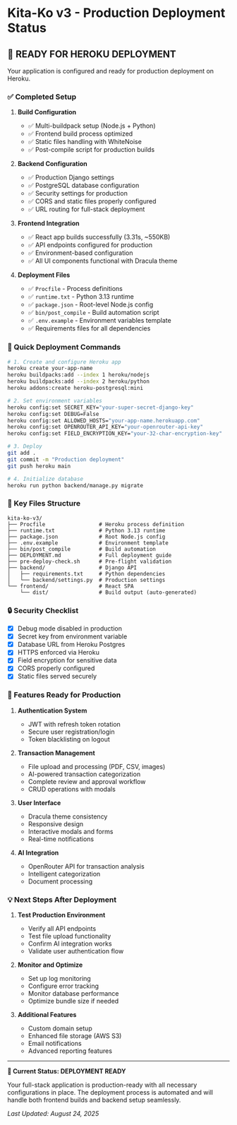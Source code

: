 # Kita-Ko v3 - Production Deployment Status

## 🎉 READY FOR HEROKU DEPLOYMENT

Your application is configured and ready for production deployment on Heroku.

### ✅ Completed Setup

1. **Build Configuration**
   - ✅ Multi-buildpack setup (Node.js + Python)
   - ✅ Frontend build process optimized
   - ✅ Static files handling with WhiteNoise
   - ✅ Post-compile script for production builds

2. **Backend Configuration**
   - ✅ Production Django settings
   - ✅ PostgreSQL database configuration
   - ✅ Security settings for production
   - ✅ CORS and static files properly configured
   - ✅ URL routing for full-stack deployment

3. **Frontend Integration** 
   - ✅ React app builds successfully (3.31s, ~550KB)
   - ✅ API endpoints configured for production
   - ✅ Environment-based configuration
   - ✅ All UI components functional with Dracula theme

4. **Deployment Files**
   - ✅ `Procfile` - Process definitions
   - ✅ `runtime.txt` - Python 3.13 runtime
   - ✅ `package.json` - Root-level Node.js config
   - ✅ `bin/post_compile` - Build automation script
   - ✅ `.env.example` - Environment variables template
   - ✅ Requirements files for all dependencies

### 🚀 Quick Deployment Commands

```bash
# 1. Create and configure Heroku app
heroku create your-app-name
heroku buildpacks:add --index 1 heroku/nodejs
heroku buildpacks:add --index 2 heroku/python
heroku addons:create heroku-postgresql:mini

# 2. Set environment variables
heroku config:set SECRET_KEY="your-super-secret-django-key"
heroku config:set DEBUG=False
heroku config:set ALLOWED_HOSTS="your-app-name.herokuapp.com"
heroku config:set OPENROUTER_API_KEY="your-openrouter-api-key"
heroku config:set FIELD_ENCRYPTION_KEY="your-32-char-encryption-key"

# 3. Deploy
git add .
git commit -m "Production deployment"
git push heroku main

# 4. Initialize database
heroku run python backend/manage.py migrate
```

### 📁 Key Files Structure

```
kita-ko-v3/
├── Procfile                 # Heroku process definition
├── runtime.txt              # Python 3.13 runtime
├── package.json             # Root Node.js config
├── .env.example             # Environment template
├── bin/post_compile         # Build automation
├── DEPLOYMENT.md            # Full deployment guide
├── pre-deploy-check.sh      # Pre-flight validation
├── backend/                 # Django API
│   ├── requirements.txt     # Python dependencies
│   └── backend/settings.py  # Production settings
└── frontend/                # React SPA
    └── dist/                # Build output (auto-generated)
```

### 🔒 Security Checklist

- [x] Debug mode disabled in production
- [x] Secret key from environment variable
- [x] Database URL from Heroku Postgres
- [x] HTTPS enforced via Heroku
- [x] Field encryption for sensitive data
- [x] CORS properly configured
- [x] Static files served securely

### 🌟 Features Ready for Production

1. **Authentication System**
   - JWT with refresh token rotation
   - Secure user registration/login
   - Token blacklisting on logout

2. **Transaction Management**
   - File upload and processing (PDF, CSV, images)
   - AI-powered transaction categorization
   - Complete review and approval workflow
   - CRUD operations with modals

3. **User Interface**
   - Dracula theme consistency
   - Responsive design
   - Interactive modals and forms
   - Real-time notifications

4. **AI Integration**
   - OpenRouter API for transaction analysis
   - Intelligent categorization
   - Document processing

### 💡 Next Steps After Deployment

1. **Test Production Environment**
   - Verify all API endpoints
   - Test file upload functionality
   - Confirm AI integration works
   - Validate user authentication flow

2. **Monitor and Optimize**
   - Set up log monitoring
   - Configure error tracking
   - Monitor database performance
   - Optimize bundle size if needed

3. **Additional Features**
   - Custom domain setup
   - Enhanced file storage (AWS S3)
   - Email notifications
   - Advanced reporting features

---

**🎯 Current Status: DEPLOYMENT READY**

Your full-stack application is production-ready with all necessary configurations in place. The deployment process is automated and will handle both frontend builds and backend setup seamlessly.

*Last Updated: August 24, 2025*

